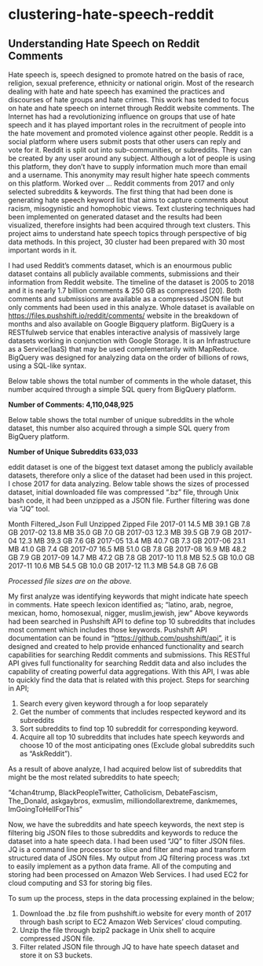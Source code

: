 # clustering-hate-speech-reddit
## Understanding Hate Speech on Reddit Comments

Hate speech is, speech designed to promote hatred on the basis of race, religion, sexual preference, ethnicity or national origin. Most of the research dealing with hate and hate speech has examined the practices and discourses of hate groups and hate crimes. This work has tended to focus on hate and hate speech on internet through Reddit website comments. The Internet has had a revolutionizing influence on groups that use of hate speech and it has played important roles in the recruitment of people into the hate movement and promoted violence against other people.
Reddit is a social platform where users submit posts that other users can reply and vote for it. Reddit is split out into sub-communities, or subreddits. They can be created by any user around any subject. Although a lot of people is using this platform, they don’t have to supply information much more than email and a username. This anonymity may result higher hate speech comments on this platform. Worked over … Reddit comments from 2017 and only selected subreddits & keywords. The first thing that had been done is generating hate speech keyword list that aims to capture comments about racism, misogynistic and homophobic views. Text clustering techniques had been implemented on generated dataset and the results had been visualized, therefore insights had been acquired through text clusters. This project aims to understand hate speech topics through perspective of big data methods. In this project, 30 cluster had been prepared with 30 most important words in it.

I had used Reddit’s comments dataset, which is an enourmous public dataset contains all publicly available comments, submissions and their information from Reddit website. The timeline of the dataset is 2005 to 2018 and it is nearly 1.7 billion comments & 250 GB as compressed [20]. Both comments and submissions are available as a compressed JSON file but only comments had been used in this analyze. Whole dataset is available on https://files.pushshift.io/reddit/comments/ website in the breakdown of months and also available on Google Bigquery platform. BigQuery is a RESTfulweb service that enables interactive analysis of massively large datasets working in conjunction with Google Storage. It is an Infrastructure as a Service(IaaS) that may be used complementarily with MapReduce. BigQuery was designed for analyzing data on the order of billions of rows, using a SQL-like syntax.

Below table shows the total number of comments in the whole dataset, this number acquired through a simple SQL query from BigQuery platform.


**Number of Comments: 4,110,048,925**

Below table shows the total number of unique subreddits in the whole dataset, this number also acquired through a simple SQL query from BigQuery platform.

**Number of Unique Subreddits 633,033**

eddit dataset is one of the biggest text dataset among the publicly available datasets, therefore only a slice of the dataset had been used in this project. I chose 2017 for data analyzing. Below table shows the sizes of processed dataset, initial downloaded file was compressed “.bz” file, through Unix bash code, it had been unzipped as a JSON file. Further filtering was done via “JQ” tool.

Month    Filtered_Json	Full    Unzipped	Zipped File
2017-01 	14.5 MB	    39.1 GB	  7.8 GB
2017-02	  13.8 MB	    35.0 GB	  7.0 GB
2017-03	  12.3 MB	    39.5 GB	  7.9 GB
2017-04	  12.3 MB	    39.3 GB	  7.6 GB
2017-05	  13.4 MB	    40.7 GB	  7.3 GB
2017-06	  23.1 MB	    41.0 GB	  7.4 GB
2017-07	  16.5 MB	    51.0 GB	  7.8 GB
2017-08	  16.9 MB	    48.2 GB	  7.9 GB
2017-09	  14.7 MB	    47.2 GB	  7.8 GB
2017-10	  11.8 MB	    52.5 GB	  10.0 GB
2017-11	  10.6 MB	    54.5 GB	  10.0 GB
2017-12	  11.3 MB	    54.8 GB	  7.6 GB

*Processed file sizes are on the above.*

My first analyze was identifying keywords that might indicate hate speech in comments. Hate speech lexicon identified as;
“latino, arab, negroe, mexican, homo, homosexual, nigger, muslim,jewish, jew”
Above keywords had been searched in Pushshift API to define top 10 subreddits that includes most comment which includes those keywords. Pushshift API documentation can be found in “https://github.com/pushshift/api”, it is designed and created to help provide enhanced functionality and search capabilities for searching Reddit comments and submissions. This RESTful API gives full functionality for searching Reddit data and also includes the capability of creating powerful data aggregations. With this API, I was able to quickly find the data that is related with this project. 
Steps for searching in API;

1.  Search every given keyword through a for loop separately
2.  Get the number of comments that includes respected keyword and its subreddits
3.  Sort subreddits to find top 10 subreddit for corresponding keyword.
4.  Acquire all top 10 subreddits that includes hate speech keywords and choose 10 of the most anticipating ones (Exclude global subreddits such as “AskReddit”).

As a result of above analyze, I had acquired below list of subreddits that might be the most related subreddits to hate speech;

“4chan4trump, BlackPeopleTwitter, Catholicism, DebateFascism, The_Donald, askgaybros, exmuslim, milliondollarextreme, dankmemes, ImGoingToHellForThis”

Now, we have the subreddits and hate speech keywords, the next step is filtering big JSON files to those subreddits and keywords to reduce the dataset into a hate speech data. I had been used “JQ” to filter JSON files. JQ is a command line processor to slice and filter and map and transform structured data of JSON files. My output from JQ filtering process was .txt to easily implement as a python data frame. All of the computing and storing had been processed on Amazon Web Services. I had used EC2 for cloud computing and S3 for storing big files.

To sum up the process, steps in the data processing explained in the below;

1. Download the .bz file from pushshift.io website for every month of 2017 through bash script to EC2 Amazon Web Services’ cloud computing.
2. Unzip the file through bzip2 package in Unix shell to acquire compressed JSON file.
3. Filter related JSON file through JQ to have hate speech dataset and store it on S3 buckets.	
